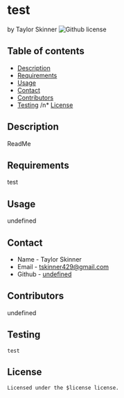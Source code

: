 # test
  by Taylor Skinner
  ![Github license](https://img.shields.io/badge/license--yellowgreen.svg)
  ## Table of contents
  * [Description](#description)
  * [Requirements](#requirements)
  * [Usage](#usage)
  * [Contact](#contact)
  * [Contributors](#contributors)
  * [Testing](#testing)
  /n* [License](#license)

  ## Description
  ReadMe
  ## Requirements
  test
  ## Usage
  undefined
  ## Contact
  * Name - Taylor Skinner
  * Email - tskinner429@gmail.com
  * Github - [undefined](https://github.com/undefined/)
  ## Contributors
  undefined
  ## Testing
  ```
  test
  ```
  ## License
    Licensed under the $license license.

